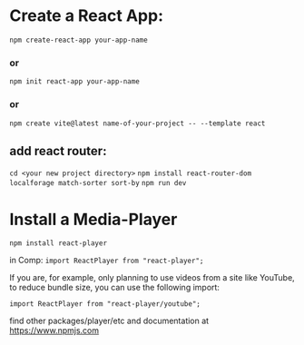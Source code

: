 # Create a React App:

`npm create-react-app your-app-name`

### **or**

`npm init react-app your-app-name`

### **or** 

`npm create vite@latest name-of-your-project -- --template react`

## add react router:

`cd <your new project directory>`
`npm install react-router-dom localforage match-sorter sort-by`
`npm run dev`



# Install a Media-Player

`npm install react-player`

in Comp:
`import ReactPlayer from "react-player";`


If you are, for example, only planning to use videos from a site like YouTube, to reduce bundle size, you can use the following import:

`import ReactPlayer from "react-player/youtube";`

find other packages/player/etc and documentation at https://www.npmjs.com